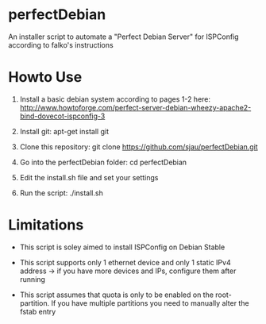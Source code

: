 perfectDebian
=============

An installer script to automate a "Perfect Debian Server" for ISPConfig according to falko's instructions



Howto Use
=============

1. Install a basic debian system according to pages 1-2 here: http://www.howtoforge.com/perfect-server-debian-wheezy-apache2-bind-dovecot-ispconfig-3

2. Install git: apt-get install git

3. Clone this repository: git clone https://github.com/sjau/perfectDebian.git

4. Go into the perfectDebian folder: cd perfectDebian

5. Edit the install.sh file and set your settings

6. Run the script: ./install.sh



Limitations
=============

- This script is soley aimed to install ISPConfig on Debian Stable

- This script supports only 1 ethernet device and only 1 static IPv4 address -> if you have more devices and IPs, configure them after running

- This script assumes that quota is only to be enabled on the root-partition. If you have multiple partitions you need to manually alter the fstab entry